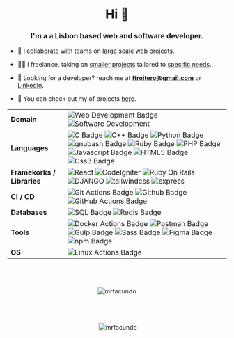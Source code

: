 <base target="_blank">
<h1 align="center">Hi 👋</h1>
<h3 align="center">I'm a a Lisbon based web and software developer.</h3>

- 👷 I collaborate with teams on <a href="https://www.starmag.com/" target="_blank">large scale</a> <a href="https://foot11.com/" target="_blank">web projects</a>.

- 👨‍💻 I freelance, taking on [smaller projects](https://lisboaemtango.pt/) tailored to [specific needs](https://maegatsbyportfoliomain48188.gatsbyjs.io/).
  
- 💬 Looking for a developer? reach me at **ftroitero@gmail.com** or [LinkedIn](https://www.linkedin.com/in/facundo-t/).

- 💼 You can check out my of projects [here](https://mrfacundo.github.io/).


|                            |                                                                                                                                                                                                                                                                                                                                                                                                                                                                                                                                                                   |
| -------------------------- | ----------------------------------------------------------------------------------------------------------------------------------------------------------------------------------------------------------------------------------------------------------------------------------------------------------------------------------------------------------------------------------------------------------------------------------------------------------------------------------------------------------------------------------------------------------------- |
| **Domain**                 | ![Web Development Badge](https://img.shields.io/badge/-Web%20Development-01D277?style=flat&logoColor=white) ![Software Development](https://img.shields.io/badge/-Software%20Development-01D277?style=flat&logoColor=white)                                                                                                                                                                                                                                                                                                                                       |
| **Languages**              | ![C Badge](https://img.shields.io/badge/-C-3776AB?style=for-the-badge&logo=C) ![C++ Badge](https://img.shields.io/badge/-C++-3776AB?style=for-the-badge&logo=C++)  ![Python Badge](https://img.shields.io/badge/-Python-3776AB?style=for-the-badge&logo=Python) ![gnubash Badge](https://img.shields.io/badge/-bash-3776AB?style=for-the-badge&logo=gnubash)  ![Ruby Badge](https://img.shields.io/badge/-Ruby-3776AB?style=for-the-badge&logo=Ruby) ![PHP Badge](https://img.shields.io/badge/-PHP-3776AB?style=for-the-badge&logo=PHP)  ![Javascript Badge](https://img.shields.io/badge/-Javascript-3776AB?style=for-the-badge&logo=Javascript)       ![HTML5 Badge](https://img.shields.io/badge/-HTML5-3776AB?style=for-the-badge&logo=HTML5)   ![Css3 Badge](https://img.shields.io/badge/-Css3-3776AB?style=for-the-badge&logo=Css3)       |
| **Framekorks / Libraries** | ![React](https://img.shields.io/badge/React-E34F26?style=flat&logo=react&color=525252) ![CodeIgniter](https://img.shields.io/badge/CodeIgniter-525252?style=flat&logo=CodeIgniter) ![Ruby On Rails](https://img.shields.io/badge/Ruby%20On%20Rails-525252?style=flat&logo=RubyOnRails) ![DJANGO](https://img.shields.io/badge/Django-525252?style=flat&logo=DJANGO)  ![tailwindcss](https://img.shields.io/badge/Tailwind-525252?style=flat&logo=tailwindcss)  ![express](https://img.shields.io/badge/Express-525252?style=flat&logo=express&color=525252) |
| **CI / CD**                | ![Git Actions Badge](https://img.shields.io/badge/-Git%20-2088FF?style=flat&logo=Git&logoColor=white)   ![Github Badge](https://img.shields.io/badge/-GitHub%20-2088FF?style=flat&logo=Github&logoColor=white)                                  ![GitHub Actions Badge](https://img.shields.io/badge/-Github%20Actions-2088FF?style=flat&logo=GithubActions&logoColor=white)                                                                                                                                                                                      |
| **Databases**              | ![SQL Badge](https://img.shields.io/badge/-SQL%20-2FFFF?style=flat&logo=mysql&logoColor=white)   ![Redis Badge](https://img.shields.io/badge/-Redis%20-2FFFF?style=flat&logo=Redis&logoColor=white)                                                                                                                                                                                                                                                                                                                                                             |
| **Tools**                  | ![Docker Actions Badge](https://img.shields.io/badge/-Docker%20-F3FFBD?style=flat&logo=Docker)   ![Postman Badge](https://img.shields.io/badge/-Postman%20-F3FFBD?style=flat&logo=Postman) ![Gulp Badge](https://img.shields.io/badge/-Gulp%20-F3FFBD?style=flat&logo=Gulp)   ![Sass Badge](https://img.shields.io/badge/-Sass%20-F3FFBD?style=flat&logo=Sass) ![Figma Badge](https://img.shields.io/badge/-Figma%20-F3FFBD?style=flat&logo=Figma)        ![npm Badge](https://img.shields.io/badge/-npm%20-F3FFBD?style=flat&logo=npm)                           |
| **OS**                     | ![Linux Actions Badge](https://img.shields.io/badge/-Linux%20-53687E?style=flat-square&logo=Linux)                                                                                                                                                                                                                                                        |

<p  style="padding-top: 50px;" align="center" ><img align="center" src="https://github-readme-stats.vercel.app/api/top-langs?username=mrfacundo&show_icons=true&locale=en&layout=compact" alt="mrfacundo" /></p>

<p style="padding-top: 50px;"  align="center"  >&nbsp;<img align="center" src="https://github-readme-stats.vercel.app/api?username=mrfacundo&show_icons=true&locale=en" alt="mrfacundo" /></p>
